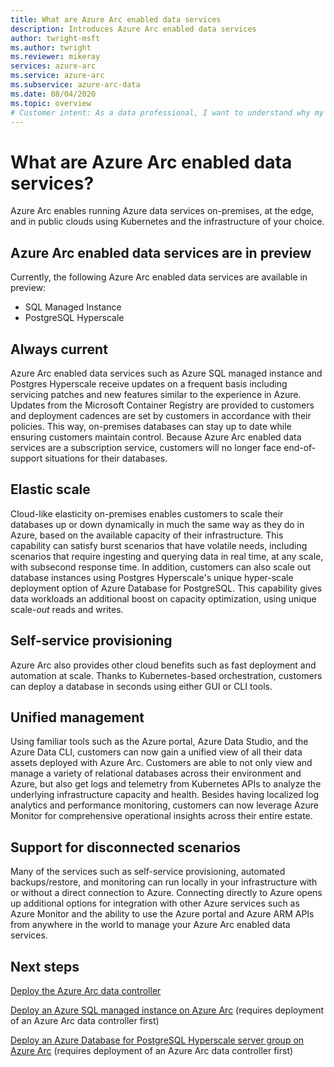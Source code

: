 ```yaml
---
title: What are Azure Arc enabled data services
description: Introduces Azure Arc enabled data services 
author: twright-msft
ms.author: twright
ms.reviewer: mikeray
services: azure-arc
ms.service: azure-arc
ms.subservice: azure-arc-data
ms.date: 08/04/2020
ms.topic: overview
# Customer intent: As a data professional, I want to understand why my solutions would benefit from running with Azure Arc enabled so that I can leverage the capability of the feature.
---
```


# What are Azure Arc enabled data services?

Azure Arc enables running Azure data services on-premises, at the edge, and in public clouds using Kubernetes and the infrastructure of your choice.  

## Azure Arc enabled data services are in preview

Currently, the following Azure Arc enabled data services are available in preview:

- SQL Managed Instance
- PostgreSQL Hyperscale

## Always current
Azure Arc enabled data services such as Azure SQL managed instance and Postgres Hyperscale receive updates on a frequent basis including servicing patches and new features similar to the experience in Azure.  Updates from the Microsoft Container Registry are provided to customers and deployment cadences are set by customers in accordance with their policies. This way, on-premises databases can stay up to date while ensuring customers maintain control.  Because Azure Arc enabled data services are a subscription service, customers will no longer face end-of-support situations for their databases.

## Elastic scale
Cloud-like elasticity on-premises enables customers to scale their databases up or down dynamically in much the same way as they do in Azure, based on the available capacity of their infrastructure. This capability can satisfy burst scenarios that have volatile needs, including scenarios that require ingesting and querying data in real time, at any scale, with subsecond response time. In addition, customers can also scale out database instances using Postgres Hyperscale's unique hyper-scale deployment option of Azure Database for PostgreSQL. This capability gives data workloads an additional boost on capacity optimization, using unique scale-*out* reads and writes.

## Self-service provisioning
Azure Arc also provides other cloud benefits such as fast deployment and automation at scale. Thanks to Kubernetes-based orchestration, customers can deploy a database in seconds using either GUI or CLI tools.

## Unified management
Using familiar tools such as the Azure portal, Azure Data Studio, and the Azure Data CLI, customers can now gain a unified view of all their data assets deployed with Azure Arc. Customers are able to not only view and manage a variety of relational databases across their environment and Azure, but also get logs and telemetry from Kubernetes APIs to analyze the underlying infrastructure capacity and health. Besides having localized log analytics and performance monitoring, customers can now leverage Azure Monitor for comprehensive operational insights across their entire estate.

## Support for disconnected scenarios

Many of the services such as self-service provisioning, automated backups/restore, and monitoring can run locally in your infrastructure with or without a direct connection to Azure.  Connecting directly to Azure opens up additional options for integration with other Azure services such as Azure Monitor and the ability to use the Azure portal and Azure ARM APIs from anywhere in the world to manage your Azure Arc enabled data services.


## Next steps

[Deploy the Azure Arc data controller](create-data-controller.md)

[Deploy an Azure SQL managed instance on Azure Arc](create-sql-managed-instance.md) (requires deployment of an Azure Arc data controller first)

[Deploy an Azure Database for PostgreSQL Hyperscale server group on Azure Arc](create-postgresql-instances.md) (requires deployment of an Azure Arc data controller first)